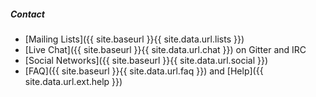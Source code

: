 ##### Contact

* <i></i> [Mailing Lists]({{ site.baseurl }}{{ site.data.url.lists }})
* <i></i> [Live Chat]({{ site.baseurl }}{{ site.data.url.chat }}) on Gitter
  and IRC
* <i></i> [Social Networks]({{ site.baseurl }}{{ site.data.url.social }})
* <i class="fa-question"></i> [FAQ]({{ site.baseurl }}{{ site.data.url.faq }})
  and [Help]({{ site.data.url.ext.help }})
